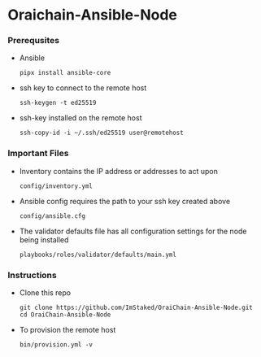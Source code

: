 # Oraichain-Ansible-Node

### Prerequsites
- Ansible  
  ```
  pipx install ansible-core
  ```
- ssh key to connect to the remote host
  ```
  ssh-keygen -t ed25519
  ```
- ssh-key installed on the remote host
  ```
  ssh-copy-id -i ~/.ssh/ed25519 user@remotehost
  ```

### Important Files
- Inventory contains the IP address or addresses to act upon
  ```
  config/inventory.yml
  ```
  
- Ansible config requires the path to your ssh key created above
  ```
  config/ansible.cfg
  ```  
- The validator defaults file has all configuration settings for the node being installed
  ```
  playbooks/roles/validator/defaults/main.yml
  ```
  
### Instructions
- Clone this repo
  ```
  git clone https://github.com/ImStaked/OraiChain-Ansible-Node.git
  cd OraiChain-Ansible-Node
  ```
- To provision the remote host
  ```
  bin/provision.yml -v
  ```

